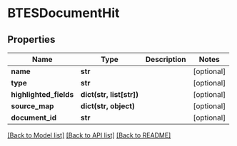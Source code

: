 # BTESDocumentHit

## Properties
Name | Type | Description | Notes
------------ | ------------- | ------------- | -------------
**name** | **str** |  | [optional] 
**type** | **str** |  | [optional] 
**highlighted_fields** | **dict(str, list[str])** |  | [optional] 
**source_map** | **dict(str, object)** |  | [optional] 
**document_id** | **str** |  | [optional] 

[[Back to Model list]](../README.md#documentation-for-models) [[Back to API list]](../README.md#documentation-for-api-endpoints) [[Back to README]](../README.md)


